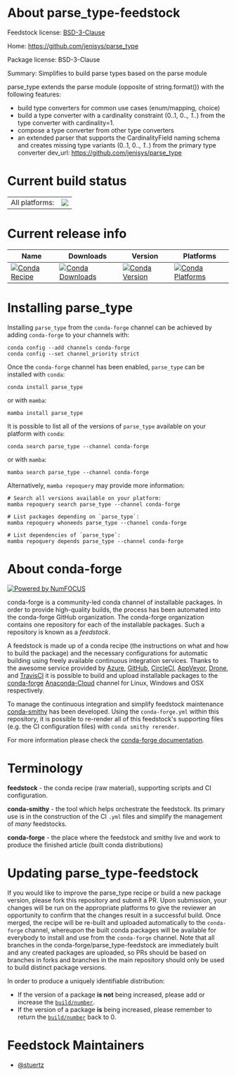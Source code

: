 About parse_type-feedstock
==========================

Feedstock license: [BSD-3-Clause](https://github.com/conda-forge/parse_type-feedstock/blob/main/LICENSE.txt)

Home: https://github.com/jenisys/parse_type

Package license: BSD-3-Clause

Summary: Simplifies to build parse types based on the parse module

parse_type extends the parse module (opposite of string.format()) with the following features:
  * build type converters for common use cases (enum/mapping, choice)
  * build a type converter with a cardinality constraint (0..1, 0..*, 1..*) from the type converter with cardinality=1.
  * compose a type converter from other type converters
  * an extended parser that supports the CardinalityField naming schema and creates missing type variants (0..1, 0..*, 1..*) from the primary type converter
dev_url: https://github.com/jenisys/parse_type


Current build status
====================


<table><tr><td>All platforms:</td>
    <td>
      <a href="https://dev.azure.com/conda-forge/feedstock-builds/_build/latest?definitionId=5671&branchName=main">
        <img src="https://dev.azure.com/conda-forge/feedstock-builds/_apis/build/status/parse_type-feedstock?branchName=main">
      </a>
    </td>
  </tr>
</table>

Current release info
====================

| Name | Downloads | Version | Platforms |
| --- | --- | --- | --- |
| [![Conda Recipe](https://img.shields.io/badge/recipe-parse_type-green.svg)](https://anaconda.org/conda-forge/parse_type) | [![Conda Downloads](https://img.shields.io/conda/dn/conda-forge/parse_type.svg)](https://anaconda.org/conda-forge/parse_type) | [![Conda Version](https://img.shields.io/conda/vn/conda-forge/parse_type.svg)](https://anaconda.org/conda-forge/parse_type) | [![Conda Platforms](https://img.shields.io/conda/pn/conda-forge/parse_type.svg)](https://anaconda.org/conda-forge/parse_type) |

Installing parse_type
=====================

Installing `parse_type` from the `conda-forge` channel can be achieved by adding `conda-forge` to your channels with:

```
conda config --add channels conda-forge
conda config --set channel_priority strict
```

Once the `conda-forge` channel has been enabled, `parse_type` can be installed with `conda`:

```
conda install parse_type
```

or with `mamba`:

```
mamba install parse_type
```

It is possible to list all of the versions of `parse_type` available on your platform with `conda`:

```
conda search parse_type --channel conda-forge
```

or with `mamba`:

```
mamba search parse_type --channel conda-forge
```

Alternatively, `mamba repoquery` may provide more information:

```
# Search all versions available on your platform:
mamba repoquery search parse_type --channel conda-forge

# List packages depending on `parse_type`:
mamba repoquery whoneeds parse_type --channel conda-forge

# List dependencies of `parse_type`:
mamba repoquery depends parse_type --channel conda-forge
```


About conda-forge
=================

[![Powered by
NumFOCUS](https://img.shields.io/badge/powered%20by-NumFOCUS-orange.svg?style=flat&colorA=E1523D&colorB=007D8A)](https://numfocus.org)

conda-forge is a community-led conda channel of installable packages.
In order to provide high-quality builds, the process has been automated into the
conda-forge GitHub organization. The conda-forge organization contains one repository
for each of the installable packages. Such a repository is known as a *feedstock*.

A feedstock is made up of a conda recipe (the instructions on what and how to build
the package) and the necessary configurations for automatic building using freely
available continuous integration services. Thanks to the awesome service provided by
[Azure](https://azure.microsoft.com/en-us/services/devops/), [GitHub](https://github.com/),
[CircleCI](https://circleci.com/), [AppVeyor](https://www.appveyor.com/),
[Drone](https://cloud.drone.io/welcome), and [TravisCI](https://travis-ci.com/)
it is possible to build and upload installable packages to the
[conda-forge](https://anaconda.org/conda-forge) [Anaconda-Cloud](https://anaconda.org/)
channel for Linux, Windows and OSX respectively.

To manage the continuous integration and simplify feedstock maintenance
[conda-smithy](https://github.com/conda-forge/conda-smithy) has been developed.
Using the ``conda-forge.yml`` within this repository, it is possible to re-render all of
this feedstock's supporting files (e.g. the CI configuration files) with ``conda smithy rerender``.

For more information please check the [conda-forge documentation](https://conda-forge.org/docs/).

Terminology
===========

**feedstock** - the conda recipe (raw material), supporting scripts and CI configuration.

**conda-smithy** - the tool which helps orchestrate the feedstock.
                   Its primary use is in the construction of the CI ``.yml`` files
                   and simplify the management of *many* feedstocks.

**conda-forge** - the place where the feedstock and smithy live and work to
                  produce the finished article (built conda distributions)


Updating parse_type-feedstock
=============================

If you would like to improve the parse_type recipe or build a new
package version, please fork this repository and submit a PR. Upon submission,
your changes will be run on the appropriate platforms to give the reviewer an
opportunity to confirm that the changes result in a successful build. Once
merged, the recipe will be re-built and uploaded automatically to the
`conda-forge` channel, whereupon the built conda packages will be available for
everybody to install and use from the `conda-forge` channel.
Note that all branches in the conda-forge/parse_type-feedstock are
immediately built and any created packages are uploaded, so PRs should be based
on branches in forks and branches in the main repository should only be used to
build distinct package versions.

In order to produce a uniquely identifiable distribution:
 * If the version of a package **is not** being increased, please add or increase
   the [``build/number``](https://docs.conda.io/projects/conda-build/en/latest/resources/define-metadata.html#build-number-and-string).
 * If the version of a package **is** being increased, please remember to return
   the [``build/number``](https://docs.conda.io/projects/conda-build/en/latest/resources/define-metadata.html#build-number-and-string)
   back to 0.

Feedstock Maintainers
=====================

* [@stuertz](https://github.com/stuertz/)

